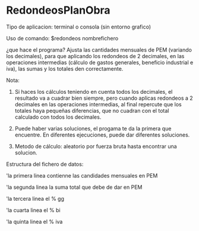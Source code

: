 # RedondeosPlanObra


Tipo de aplicacion: terminal o consola (sin entorno grafico)

Uso de comando:
$redondeos nombrefichero

¿que hace el programa?
Ajusta las cantidades mensuales de PEM (variando los decimales), para que aplicando los redondeos de 2 decimales, en las operaciones intermedias (cálculo de gastos generales, beneficio industrial e iva), las sumas y los totales den correctamente.

Nota:
1) Si haces los cálculos teniendo en cuenta todos los decimales, el resultado va a cuadrar bien siempre, pero cuando aplicas redondeos a 2 decimales en las operaciones intermedias, al final repercute que los totales haya pequeñas diferencias, que no cuadran con el total calculado con todos los decimales.

2) Puede haber varias soluciones, el progama te da la primera que encuentre. En diferentes ejecuciones, puede dar diferentes soluciones.

3) Metodo de cálculo: aleatorio por fuerza bruta hasta encontrar una solucion.


Estructura del fichero de datos:

  'la primera linea contienne las candidades mensuales en PEM
  
  'la segunda linea la suma total que debe de dar en PEM
  
  'la tercera linea el % gg
  
  'la cuarta linea el % bi
  
  'la quinta linea el % iva
